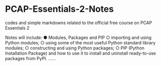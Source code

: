 # PCAP-Essentials-2-Notes
codes and simple markdowns related to the official free course on PCAP Essentials 2

Notes will include:
● Modules, Packages and PIP
  ○ importing and using Python modules;
  ○ using some of the most useful Python standard library modules;
  ○ constructing and using Python packages;
  ○ PIP (Python Installation Package) and how to use it to install and uninstall ready-to-use packages from PyPI.
......
